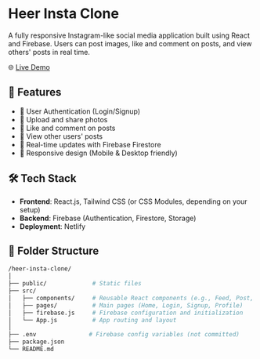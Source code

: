 # Heer Insta Clone

A fully responsive Instagram-like social media application built using React and Firebase. Users can post images, like and comment on posts, and view others' posts in real time.

🌐 [Live Demo](https://heer-insta-clone.netlify.app/)

## 🚀 Features

- 🔐 User Authentication (Login/Signup)
- 📸 Upload and share photos
- 💬 Like and comment on posts
- 👥 View other users' posts
- 🧠 Real-time updates with Firebase Firestore
- 🔄 Responsive design (Mobile & Desktop friendly)

## 🛠 Tech Stack

- **Frontend**: React.js, Tailwind CSS (or CSS Modules, depending on your setup)
- **Backend**: Firebase (Authentication, Firestore, Storage)
- **Deployment**: Netlify

## 📁 Folder Structure

```bash
/heer-insta-clone/
│
├── public/             # Static files
├── src/
│   ├── components/     # Reusable React components (e.g., Feed, Post, Navbar)
│   ├── pages/          # Main pages (Home, Login, Signup, Profile)
│   ├── firebase.js     # Firebase configuration and initialization
│   └── App.js          # App routing and layout
│
├── .env               # Firebase config variables (not committed)
├── package.json
└── README.md
        
